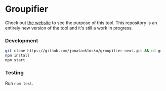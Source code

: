 # Groupifier

Check out [the website](https://jonatanklosko.github.io/groupifier) to see the purpose of this tool.
This repository is an entirely new version of the tool and it's still a work in progress.

### Development

```bash
git clone https://github.com/jonatanklosko/groupifier-next.git && cd groupifier-next
npm install
npm start
```

### Testing

Run `npm test`.
